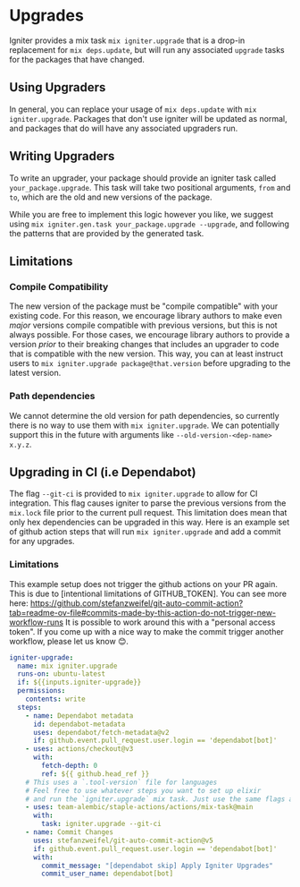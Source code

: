 # Upgrades

Igniter provides a mix task `mix igniter.upgrade` that is a drop-in replacement for
`mix deps.update`, but will run any associated `upgrade` tasks for the packages that have changed.

## Using Upgraders

In general, you can replace your usage of `mix deps.update` with `mix igniter.upgrade`. Packages that
don't use igniter will be updated as normal, and packages that do will have any associated upgraders run.

## Writing Upgraders

To write an upgrader, your package should provide an igniter task called `your_package.upgrade`. This task
will take two positional arguments, `from` and `to`, which are the old and new versions of the package.

While you are free to implement this logic however you like, we suggest using
`mix igniter.gen.task your_package.upgrade --upgrade`, and following the patterns that are provided by the generated task.

## Limitations

### Compile Compatibility

The new version of the package must be "compile compatible" with your existing code. For this reason,
we encourage library authors to make even _major_ versions compile compatible with previous versions, but
this is not always possible. For those cases, we encourage library authors to provide a version _prior_
to their breaking changes that includes an upgrader to code that is compatible with the new version. This way,
you can at least instruct users to `mix igniter.upgrade package@that.version` before upgrading to the latest
version.

### Path dependencies

We cannot determine the old version for path dependencies, so currently there is no way to use
them with `mix igniter.upgrade`. We can potentially support this in the future with arguments
like `--old-version-<dep-name> x.y.z`.

## Upgrading in CI (i.e Dependabot)

The flag `--git-ci` is provided to `mix igniter.upgrade` to allow for CI integration. This flag
causes igniter to parse the previous versions from the `mix.lock` file prior to the current pull request.
This limitation does mean that only hex dependencies can be upgraded in this way.
Here is an example set of github action steps that will run `mix igniter.upgrade` and add a commit
for any upgrades.

### Limitations

This example setup does not trigger the github actions on your PR again. This is due to
[intentional limitations of GITHUB_TOKEN]. You can see more here: https://github.com/stefanzweifel/git-auto-commit-action?tab=readme-ov-file#commits-made-by-this-action-do-not-trigger-new-workflow-runs
It is possible to work around this with a "personal access token". If you come up with a nice way
to make the commit trigger another workflow, please let us know 😊.

```yml
igniter-upgrade:
  name: mix igniter.upgrade
  runs-on: ubuntu-latest
  if: ${{inputs.igniter-upgrade}}
  permissions:
    contents: write
  steps:
    - name: Dependabot metadata
      id: dependabot-metadata
      uses: dependabot/fetch-metadata@v2
      if: github.event.pull_request.user.login == 'dependabot[bot]'
    - uses: actions/checkout@v3
      with:
        fetch-depth: 0
        ref: ${{ github.head_ref }}
    # This uses a `.tool-version` file for languages
    # Feel free to use whatever steps you want to set up elixir
    # and run the `igniter.upgrade` mix task. Just use the same flags as shown.
    - uses: team-alembic/staple-actions/actions/mix-task@main
      with:
        task: igniter.upgrade --git-ci
    - name: Commit Changes
      uses: stefanzweifel/git-auto-commit-action@v5
      if: github.event.pull_request.user.login == 'dependabot[bot]'
      with:
        commit_message: "[dependabot skip] Apply Igniter Upgrades"
        commit_user_name: dependabot[bot]
```
